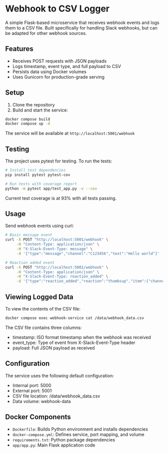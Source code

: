 # Webhook to CSV Logger

A simple Flask-based microservice that receives webhook events and logs them to a CSV file. Built specifically for handling Slack webhooks, but can be adapted for other webhook sources.

## Features

- Receives POST requests with JSON payloads
- Logs timestamp, event type, and full payload to CSV
- Persists data using Docker volumes
- Uses Gunicorn for production-grade serving

## Setup

1. Clone the repository
2. Build and start the service:
```bash
docker compose build
docker compose up -d
```

The service will be available at `http://localhost:5001/webhook`

## Testing

The project uses pytest for testing. To run the tests:

```bash
# Install test dependencies
pip install pytest pytest-cov

# Run tests with coverage report
python -m pytest app/test_app.py -v --cov
```

Current test coverage is at 93% with all tests passing.

## Usage

Send webhook events using curl:

```bash
# Basic message event
curl -X POST "http://localhost:5001/webhook" \
     -H "Content-Type: application/json" \
     -H "X-Slack-Event-Type: message" \
     -d '{"type":"message","channel":"C123456","text":"Hello world"}'

# Reaction added event
curl -X POST "http://localhost:5001/webhook" \
     -H "Content-Type: application/json" \
     -H "X-Slack-Event-Type: reaction_added" \
     -d '{"type":"reaction_added","reaction":"thumbsup","item":{"channel":"C123456","ts":"1234567890.123456"}}'
```

## Viewing Logged Data

To view the contents of the CSV file:

```bash
docker compose exec webhook-service cat /data/webhook_data.csv
```

The CSV file contains three columns:
- timestamp: ISO format timestamp when the webhook was received
- event_type: Type of event from X-Slack-Event-Type header
- payload: Full JSON payload as received

## Configuration

The service uses the following default configuration:
- Internal port: 5000
- External port: 5001
- CSV file location: /data/webhook_data.csv
- Data volume: webhook-data

## Docker Components

- `Dockerfile`: Builds Python environment and installs dependencies
- `docker-compose.yml`: Defines service, port mapping, and volume
- `requirements.txt`: Python package dependencies
- `app/app.py`: Main Flask application code
